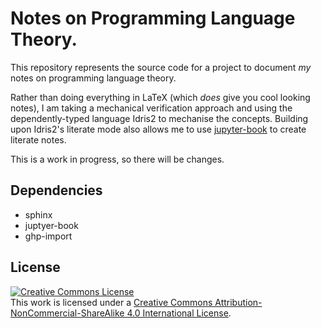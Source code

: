 # Notes on Programming Language Theory.

This repository represents the source code for a project to document *my* notes on programming language theory.

Rather than doing everything in LaTeX (which *does* give you cool looking notes), I am taking a mechanical verification approach and using the dependently-typed language Idris2 to mechanise the concepts.
Building upon Idris2's literate mode also allows me to use [jupyter-book](https://jupyterbook.org/intro.html) to create literate notes.

This is a work in progress, so there will be changes.

## Dependencies

+ sphinx
+ juptyer-book
+ ghp-import

## License

<a rel="license" href="http://creativecommons.org/licenses/by-nc-sa/4.0/"><img alt="Creative Commons License" style="border-width:0" src="https://i.creativecommons.org/l/by-nc-sa/4.0/88x31.png" /></a><br />This work is licensed under a <a rel="license" href="http://creativecommons.org/licenses/by-nc-sa/4.0/">Creative Commons Attribution-NonCommercial-ShareAlike 4.0 International License</a>.
